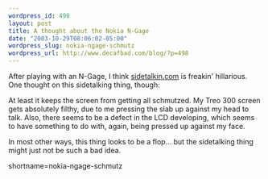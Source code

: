 ```yaml
--- 
wordpress_id: 498
layout: post
title: A thought about the Nokia N-Gage
date: "2003-10-29T08:06:02-05:00"
wordpress_slug: nokia-ngage-schmutz
wordpress_url: http://www.decafbad.com/blog/?p=498
---
```

<p>
After playing with an N-Gage, I think <a href="http://www.sidetalkin.com">sidetalkin.com</a> is freakin' hillarious.  One thought on this sidetalking thing, though:
</p>
<p>
At least it keeps the screen from getting all schmutzed.  My Treo 300 screen gets absolutely filthy, due to me pressing the slab up against my head to talk.  Also, there seems to be a defect in the LCD developing, which seems to have something to do with, again, being pressed up against my face.
</p>
<p>
In most other ways, this thing looks to be a flop...  but the sidetalking thing might just not be such a bad idea.
</p>
<!--more-->
shortname=nokia-ngage-schmutz
